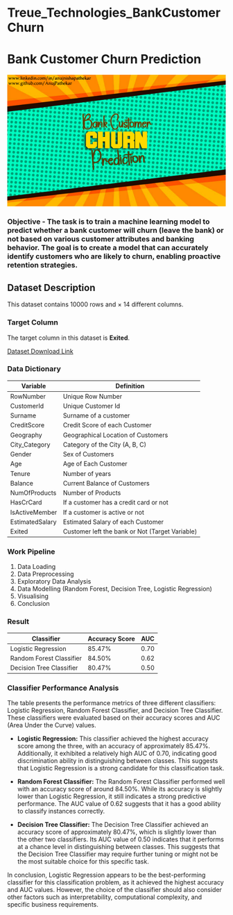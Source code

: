 # Treue_Technologies_BankCustomerChurn
# Bank Customer Churn Prediction

![Bank Customer Churn](https://github.com/AnujPathekar/Images/blob/main/BankCustomerChurnPrediction.jpg)


### Objective - The task is to train a machine learning model to predict whether a bank customer will churn (leave the bank) or not based on various customer attributes and banking behavior. The goal is to create a model that can accurately identify customers who are likely to churn, enabling proactive retention strategies.

## Dataset Description

This dataset contains 10000 rows and × 14 different columns.

### Target Column

The target column in this dataset is **Exited**.

[Dataset Download Link](https://github.com/AnujPathekar/Treue_Technologies_BankCustomerChurn/blob/main/Churn_Modelling.csv)
### Data Dictionary

| Variable          | Definition                                      |
|-------------------|-------------------------------------------------|
| RowNumber         | Unique Row Number                               |
| CustomerId        | Unique Customer Id                              |
| Surname           | Surname of a customer                           |
| CreditScore       | Credit Score of each Customer                   |
| Geography         | Geographical Location of Customers              |
| City_Category     | Category of the City (A, B, C)                  |
| Gender            | Sex of Customers                                |
| Age               | Age of Each Customer                            |
| Tenure            | Number of years                                 |
| Balance           | Current Balance of Customers                    |
| NumOfProducts     | Number of Products                              |
| HasCrCard         | If a customer has a credit card or not          |
| IsActiveMember    | If a customer is active or not                   |
| EstimatedSalary   | Estimated Salary of each Customer               |
| Exited            | Customer left the bank or Not (Target Variable) |

### Work Pipeline

1. Data Loading
2. Data Preprocessing
3. Exploratory Data Analysis
4. Data Modelling (Random Forest, Decision Tree, Logistic Regression)
5. Visualising
6. Conclusion

### Result

| Classifier                  | Accuracy Score | AUC   |
|---------------------------- | ---------------|-------|
| Logistic Regression         | 85.47%         | 0.70  |
| Random Forest Classifier    | 84.50%         | 0.62  |
| Decision Tree Classifier    | 80.47%         | 0.50  |

### Classifier Performance Analysis

The table presents the performance metrics of three different classifiers: Logistic Regression, Random Forest Classifier, and Decision Tree Classifier. These classifiers were evaluated based on their accuracy scores and AUC (Area Under the Curve) values.

- **Logistic Regression:** This classifier achieved the highest accuracy score among the three, with an accuracy of approximately 85.47%. Additionally, it exhibited a relatively high AUC of 0.70, indicating good discrimination ability in distinguishing between classes. This suggests that Logistic Regression is a strong candidate for this classification task.

- **Random Forest Classifier:** The Random Forest Classifier performed well with an accuracy score of around 84.50%. While its accuracy is slightly lower than Logistic Regression, it still indicates a strong predictive performance. The AUC value of 0.62 suggests that it has a good ability to classify instances correctly.

- **Decision Tree Classifier:** The Decision Tree Classifier achieved an accuracy score of approximately 80.47%, which is slightly lower than the other two classifiers. Its AUC value of 0.50 indicates that it performs at a chance level in distinguishing between classes. This suggests that the Decision Tree Classifier may require further tuning or might not be the most suitable choice for this specific task.

In conclusion, Logistic Regression appears to be the best-performing classifier for this classification problem, as it achieved the highest accuracy and AUC values. However, the choice of the classifier should also consider other factors such as interpretability, computational complexity, and specific business requirements.

